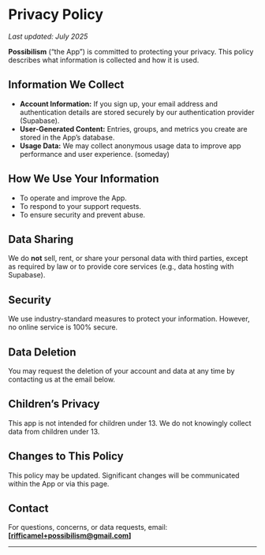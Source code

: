 # Privacy Policy

_Last updated: July 2025_

**Possibilism** (“the App”) is committed to protecting your privacy. This policy describes what information is collected and how it is used.

## Information We Collect

- **Account Information:** If you sign up, your email address and authentication details are stored securely by our authentication provider (Supabase).
- **User-Generated Content:** Entries, groups, and metrics you create are stored in the App’s database.
- **Usage Data:** We may collect anonymous usage data to improve app performance and user experience. (someday)

## How We Use Your Information

- To operate and improve the App.
- To respond to your support requests.
- To ensure security and prevent abuse.

## Data Sharing

We do **not** sell, rent, or share your personal data with third parties, except as required by law or to provide core services (e.g., data hosting with Supabase).

## Security

We use industry-standard measures to protect your information. However, no online service is 100% secure.

## Data Deletion

You may request the deletion of your account and data at any time by contacting us at the email below.

## Children’s Privacy

This app is not intended for children under 13. We do not knowingly collect data from children under 13.

## Changes to This Policy

This policy may be updated. Significant changes will be communicated within the App or via this page.

## Contact

For questions, concerns, or data requests, email: **[rifficamel+possibilism@gmail.com]**

---

